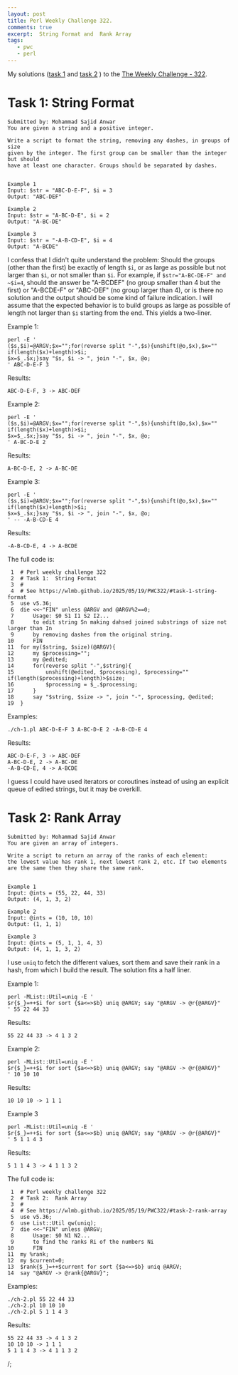 ```yaml
---
layout: post
title: Perl Weekly Challenge 322.
comments: true
excerpt:  String Format and  Rank Array
tags:
   - pwc
   - perl
---
```


My solutions
([task 1](https://github.com/wlmb/perlweeklychallenge-club/blob/master/challenge-322/wlmb/perl/ch-1.pl)
and
[task 2](https://github.com/wlmb/perlweeklychallenge-club/blob/master/challenge-322/wlmb/perl/ch-2.pl)
)
to the  [The Weekly Challenge - 322](https://theweeklychallenge.org/blog/perl-weekly-challenge-322).


# Task 1: String Format

    Submitted by: Mohammad Sajid Anwar
    You are given a string and a positive integer.
    
    Write a script to format the string, removing any dashes, in groups of size
    given by the integer. The first group can be smaller than the integer but should
    have at least one character. Groups should be separated by dashes.
    
    
    Example 1
    Input: $str = "ABC-D-E-F", $i = 3
    Output: "ABC-DEF"
    
    Example 2
    Input: $str = "A-BC-D-E", $i = 2
    Output: "A-BC-DE"
    
    Example 3
    Input: $str = "-A-B-CD-E", $i = 4
    Output: "A-BCDE"

I confess that I didn't quite understand the problem: Should the
groups (other than the first) be exactly of length `$i`, or as
large as possible but not larger than `$i`, or not smaller than
`$i`. For example, if `$str="A-BC-DE-F" and ~$i=4`, should the answer
be "A-BCDEF" (no group smaller than 4 but the first) or
"A-BCDE-F" or "ABC-DEF" (no group larger than 4), or is there no
solution and the output should be some kind of failure indication. I
will assume that the expected behavior is to build groups as large as
possible of length not larger than `$i` starting from the end. This
yields a two-liner.

Example 1:

    perl -E '
    ($s,$i)=@ARGV;$x="";for(reverse split "-",$s){unshift(@o,$x),$x="" if(length($x)+length)>$i;
    $x=$_.$x;}say "$s, $i -> ", join "-", $x, @o;
    ' ABC-D-E-F 3

Results:

    ABC-D-E-F, 3 -> ABC-DEF

Example 2:

    perl -E '
    ($s,$i)=@ARGV;$x="";for(reverse split "-",$s){unshift(@o,$x),$x="" if(length($x)+length)>$i;
    $x=$_.$x;}say "$s, $i -> ", join "-", $x, @o;
    ' A-BC-D-E 2

Results:

    A-BC-D-E, 2 -> A-BC-DE

Example 3:

    perl -E '
    ($s,$i)=@ARGV;$x="";for(reverse split "-",$s){unshift(@o,$x),$x="" if(length($x)+length)>$i;
    $x=$_.$x;}say "$s, $i -> ", join "-", $x, @o;
    ' -- -A-B-CD-E 4

Results:

    -A-B-CD-E, 4 -> A-BCDE

The full code is:

     1  # Perl weekly challenge 322
     2  # Task 1:  String Format
     3  #
     4  # See https://wlmb.github.io/2025/05/19/PWC322/#task-1-string-format
     5  use v5.36;
     6  die <<~"FIN" unless @ARGV and @ARGV%2==0;
     7      Usage: $0 S1 I1 S2 I2...
     8      to edit string Sn making dahsed joined substrings of size not larger than In
     9      by removing dashes from the original string.
    10      FIN
    11  for my($string, $size)(@ARGV){
    12      my $processing="";
    13      my @edited;
    14      for(reverse split "-",$string){
    15          unshift(@edited, $processing), $processing="" if(length($processing)+length)>$size;
    16          $processing = $_.$processing;
    17      }
    18      say "$string, $size -> ", join "-", $processing, @edited;
    19  }

Examples:

    ./ch-1.pl ABC-D-E-F 3 A-BC-D-E 2 -A-B-CD-E 4

Results:

    ABC-D-E-F, 3 -> ABC-DEF
    A-BC-D-E, 2 -> A-BC-DE
    -A-B-CD-E, 4 -> A-BCDE

I guess I could have used iterators or coroutines instead of using an explicit queue of
edited strings, but it may be overkill.


# Task 2: Rank Array

    Submitted by: Mohammad Sajid Anwar
    You are given an array of integers.
    
    Write a script to return an array of the ranks of each element:
    the lowest value has rank 1, next lowest rank 2, etc. If two elements
    are the same then they share the same rank.
    
    
    Example 1
    Input: @ints = (55, 22, 44, 33)
    Output: (4, 1, 3, 2)
    
    Example 2
    Input: @ints = (10, 10, 10)
    Output: (1, 1, 1)
    
    Example 3
    Input: @ints = (5, 1, 1, 4, 3)
    Output: (4, 1, 1, 3, 2)

I use `uniq` to fetch the different values, sort them and save their
rank in a hash, from which I build the result. The solution fits a
half liner.

Example 1:

    perl -MList::Util=uniq -E '
    $r{$_}=++$i for sort {$a<=>$b} uniq @ARGV; say "@ARGV -> @r{@ARGV}"
    ' 55 22 44 33

Results:

    55 22 44 33 -> 4 1 3 2

Example 2:

    perl -MList::Util=uniq -E '
    $r{$_}=++$i for sort {$a<=>$b} uniq @ARGV; say "@ARGV -> @r{@ARGV}"
    ' 10 10 10

Results:

    10 10 10 -> 1 1 1

Example 3

    perl -MList::Util=uniq -E '
    $r{$_}=++$i for sort {$a<=>$b} uniq @ARGV; say "@ARGV -> @r{@ARGV}"
    ' 5 1 1 4 3

Results:

    5 1 1 4 3 -> 4 1 1 3 2

The full code is:

     1  # Perl weekly challenge 322
     2  # Task 2:  Rank Array
     3  #
     4  # See https://wlmb.github.io/2025/05/19/PWC322/#task-2-rank-array
     5  use v5.36;
     6  use List::Util qw(uniq);
     7  die <<~"FIN" unless @ARGV;
     8      Usage: $0 N1 N2...
     9      to find the ranks Ri of the numbers Ni
    10      FIN
    11  my %rank;
    12  my $current=0;
    13  $rank{$_}=++$current for sort {$a<=>$b} uniq @ARGV;
    14  say "@ARGV -> @rank{@ARGV}";

Examples:

    ./ch-2.pl 55 22 44 33
    ./ch-2.pl 10 10 10
    ./ch-2.pl 5 1 1 4 3

Results:

    55 22 44 33 -> 4 1 3 2
    10 10 10 -> 1 1 1
    5 1 1 4 3 -> 4 1 1 3 2

/;

